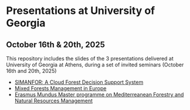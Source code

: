 # Presentations at University of Georgia  
## October 16th & 20th, 2025

This repository includes the slides of the 3 presentations delivered at University of Georgia at Athens, during a set of invited seminars (October 16th and 20th, 2025)

* [SIMANFOR: A Cloud Forest Decision Support System](https://github.com/Felipe-Bravo/UniGeorgia-2025/blob/master/SIMANFOR_PMRC_UGA_20251020.pdf)
* [Mixed Forests Management in Europe](https://github.com/Felipe-Bravo/UniGeorgia-2025/blob/master/MixedForestsManagement_General_UGA_20251016.pdf)
* [Erasmus Mundus Master programme on Mediterreanean Forestry and Natural Resources Management](https://github.com/Felipe-Bravo/UniGeorgia-2025/blob/master/MEDfOR_General_UGA_20251016.pdf)



